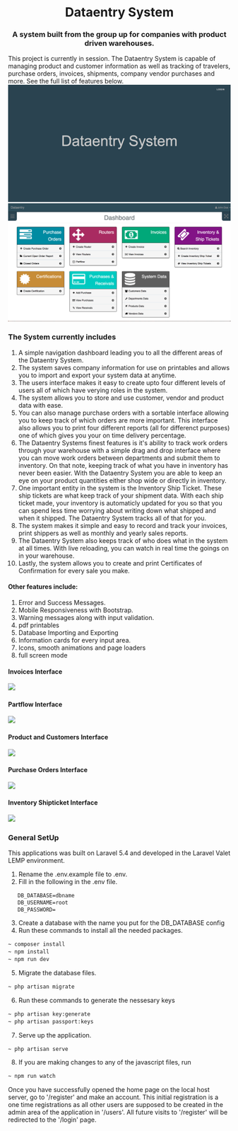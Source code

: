 <h1 align="center">Dataentry System</h1>
<h3 align="center">A system built from the group up for companies with product driven warehouses.</h3>
This project is currently in session. The Dataentry System is capable of managing product and customer information as well as tracking of travelers, purchase orders, 
invoices, shipments, company vendor purchases and more. See the full list of features below.
<img src="/public/img/frontpage.png">
<img src="/public/img/dashboard.png">

### The System currently includes
1. A simple navigation dashboard leading you to all the different areas of the Dataentry System.
2. The system saves company information for use on printables and allows you to import and export your system data at anytime.
3. The users interface makes it easy to create upto four different levels of users all of which have verying roles in the system.
4. The system allows you to store and use customer, vendor and product data with ease.
5. You can also manage purchase orders with a sortable interface allowing you to keep track of which orders are more important. This interface also allows you to print four different reports (all for differenct purposes) one of which gives you your on time delivery percentage.
6. The Dataentry Systems finest features is it's ability to track work orders through your warehouse with a simple drag and drop interface where you can move work orders between departments and submit them to inventory. On that note, keeping track of what you have in inventory has never been easier. With the Dataentry System you are able to keep an eye on your product quantities either shop wide or directly in inventory.
7. One important entity in the system is the Inventory Ship Ticket. These ship tickets are what keep track of your shipment data. With each ship ticket made, your inventory is automaticly updated for you so that you can spend less time worrying about writing down what shipped and when it shipped. The Dataentry System tracks all of that for you.
8. The system makes it simple and easy to record and track your invoices, print shippers as well as monthly and yearly sales reports.
9. The Dataentry System also keeps track of who does what in the system at all times. With live reloading, you can watch in real time the goings on in your warehouse.
10. Lastly, the system allows you to create and print Certificates of Confirmation for every sale you make.

#### Other features include:
1. Error and Success Messages.
2. Mobile Responsiveness with Bootstrap.
3. Warning messages along with input validation.
4. pdf printables
6. Database Importing and Exporting
5. Information cards for every input area.
6. Icons, smooth animations and page loaders
7. full screen mode

#### Invoices Interface
<img src="/public/gifs/invoices.gif">

#### Partflow Interface
<img src="/public/gifs/partflow.gif">

#### Product and Customers Interface
<img src="/public/gifs/product-customer.gif">

#### Purchase Orders Interface
<img src="/public/gifs/purchase-orders.gif">

#### Inventory Shipticket Interface
<img src="/public/gifs/shipticket.gif">

### General SetUp
This applications was built on Laravel 5.4 and developed in the Laravel Valet LEMP environment.
1. Rename the .env.example file to .env.
2. Fill in the following in the .env file.
```
   DB_DATABASE=dbname
   DB_USERNAME=root
   DB_PASSWORD=
```
3. Create a database with the name you put for the DB_DATABASE config
4. Run these commands to install all the needed packages.
```bash
~ composer install
~ npm install
~ npm run dev
```
5. Migrate the database files.
```bash
~ php artisan migrate
```
6. Run these commands to generate the nessesary keys
```bash
~ php artisan key:generate
~ php artisan passport:keys
```
7. Serve up the application.
```bash
~ php artisan serve
```
8. If you are making changes to any of the javascript files, run
```bash
~ npm run watch
```

Once you have successfully opened the home page on the local host server, go to '/register' and make an account.
This initial registration is a one time registrations as all other users are supposed to be created in the admin area of the 
application in '/users'. All future visits to '/register' will be redirected to the '/login' page.